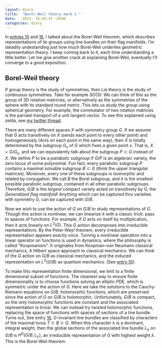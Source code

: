 ```yaml
---
layout: diary 
title:  "Borel-Weil theory mark 3 "
date:   2023- 16:03:47 -0500
categories: diary
---
```


In [entries 10](/diary/10) and  [16](/diary/16), I talked about the Borel-Weil theorem, which describes representations of lie groups using line bundles on their flag manifolds. I'm steadily undestanding just how much Borel-Weil underlies geometric representation theory. I keep coming back to it, each time understanding a little better. Let me give another crack at explaining Borel-Weil, eventually I'll converge to a good exposition. 

## Borel-Weil theory
If group theory is the study of symmetries, then Lie theory is the study of continuous symmetries. Take for example $SO(3)$: We can think of this as the group of 3D rotation matricies, or alternatively as the symmetries of the sphere with its standard round metric. This lets us study the group using spherical geometry. For example, the commutator of two rotation matrices is the parralel transport of a unit tangent vector. To see this explained using zelda, see [my twitter thread](https://twitter.com/chessapigbay/status/1658711763960086529).

There are many different spaces $X$ with symmetry group $G$. If we assume that $G$ acts transitively on $X$ (sends each point to every other point) and homogeneously (Acts on each point in the same way), then $X$ is totally determined by the subgroup $G_x$ of $G$ which fixes a given point $x$. That is, $X = G/G_x$, and we can equivalently talk about the subgroup $P\subset G$ instead of $X$. We define $P$  to be a *parabolic subgroup* if $G/P$ is an algebraic variety, the zero locus of some polynomial. Fun fact, every parabolic subgroup $P$ contains a maximal solvable subgroup $B \subset G$ (think the upper triangular matrices). Moreover, every one of these subgroups is isomorphic and related by conjugation. We call $B$ the Borel subgroup, and it is the smallest possible parabolic subgroup, contained in all other parabolic subgroups. Therefore, $G/B$ is the *largest* compact variety acted on transitively by $G$, the *Generalized flag manifold*! Anything which can be captured thru varieties with symmetry $G$, can be captured with $G/B$.

Now we wish to use the action of $G$ on $G/B$ to study representations of $G$. Though this action is nonlinear, we can linearize it with a classic trick: pass to spaces of functions. For example, if $G$ acts on itself by multiplication, then it acts linearly on $L^2(G)$. This $G$ action decomposes into irreducible representations: By the Peter-Weyl theorem, every irreducible representation appears exactly once. Turning a nonlinear operation into a linear operator on functions is used in dynamics, where the philosophy is called "Koopmanism". It originates from Koopman–von Neumann classical mechanics, A Hilbert space approach to classical mechanics. We can think of the $G$ action on $G/B$ as classical mechanics, and the induced representation on $L^2(G/B)$ as quantum mechanics. (See  [entry 10](/diary/10)).

To make this representation finite dimensional, we limit to a finite dimensional subset of functions. The cleanest way to ensure finite dimensionality is to choose functions solving an elliptic PDE, which is symmetric under the action of $G$. Here we take the solutions to the Cauchy-Riemann equations on $G/B$, holomorphic functions, which are preserved since the action of $G$ on $G/B$ is holomorphic. Unfortunately, $G/B$ is compact, so the only holomorphic functions are constant and the associated representation is trivial. We can instead try twisted holomorphic functions, replacing the space of functions with spaces of sections of a line bundle. Turns out, See entry [16](/diary/16), $G$-invariant line bundles are classified by characters of the maximal torus $T \subset B \subset G$. When this character $\lambda$ is a dominant, integral weight, then the global sections of the associated line bundle $L_\lambda$ on $G/B$ is $H^0(G/B,L_\lambda)$, an irreducible representation of $G$ with highest weight $\lambda$.  This is the Borel-Weil theorem. 
